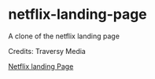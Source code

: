 # netflix-landing-page
A clone of the netflix landing page

Credits: Traversy Media

[Netflix landing Page](https://giuseppecagnazzo.github.io/netflix-landing-page/)

